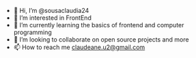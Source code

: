 - 👋 Hi, I’m @sousaclaudia24
- 👀 I’m interested in FrontEnd
- 🌱 I’m currently learning the basics of frontend and computer programming
- 💞️ I’m looking to collaborate on open source projects and more
- 📫 How to reach me [claudeane.u2@gmail.com](mailto:claudeane.u2@gmail.com)

<!---
sousaclaudia24/sousaclaudia24 is a ✨ special ✨ repository because its `README.md` (this file) appears on your GitHub profile.
You can click the Preview link to take a look at your changes.
--->
